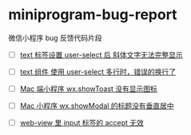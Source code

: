 # miniprogram-bug-report
微信小程序 bug 反馈代码片段

- [ ] [text 标签设置 user-select 后 斜体文字无法完整显示](https://developers.weixin.qq.com/community/develop/doc/000eaa4b100c00750e6e3e59d51000)

- [ ] [text 组件 使用 user-select 多行时，错误的换行了](https://developers.weixin.qq.com/community/develop/doc/0002eafbb4cf90ba2e6ec7fb056800)

- [ ] [Mac 端小程序 wx.showToast 没有显示图标](https://developers.weixin.qq.com/community/develop/doc/000a48715e842049a87e2cafe51400)

- [ ] [Mac 小程序 wx.showModal 的标题没有垂直居中](https://developers.weixin.qq.com/community/develop/doc/000828c95c8f78fca17e92a215fc00)

- [ ] [web-view 里 input 标签的 accept 无效](https://developers.weixin.qq.com/s/UjNK6Ym87AC9)